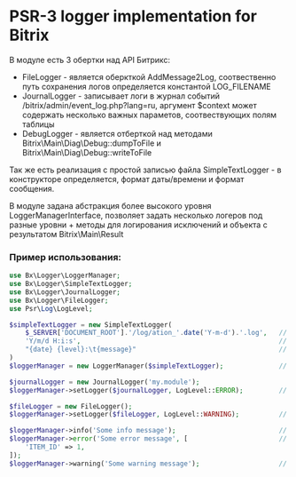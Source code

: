 # PSR-3 logger implementation for Bitrix

В модуле есть 3 обертки над API Битрикс:

* FileLogger - является оберкткой AddMessage2Log, соотвественно путь сохранения логов определяется константой LOG_FILENAME
* JournalLogger - записывает логи в журнал событий /bitrix/admin/event_log.php?lang=ru, аргумент $context может содержать несколько важных параметов, соотвествующих полям таблицы
* DebugLogger - является отберткой над методами Bitrix\Main\Diag\Debug::dumpToFile и Bitrix\Main\Diag\Debug::writeToFile

Так же есть реализация с простой записью файла SimpleTextLogger - в конструкторе определяется, формат даты/времени и формат сообщения.

В модуле задана абстракция более высокого уровня LoggerManagerInterface, позволяет задать несколько логеров под разные уровни +
методы для логирования исключений и объекта с результатом Bitrix\Main\Result

### Пример использования:
```php
use Bx\Logger\LoggerManager;
use Bx\Logger\SimpleTextLogger;
use Bx\Logger\JournalLogger;
use Bx\Logger\FileLogger;
use Psr\Log\LogLevel;

$simpleTextLogger = new SimpleTextLogger(
    $_SERVER['DOCUMENT_ROOT'].'/log/ation_'.date('Y-m-d').'.log',   // путь сохранения лога
    'Y/m/d H:i:s',                                                  // формат даты/времени
    "{date} {level}:\t{message}"                                    // формат сообщения
)
$loggerManager = new LoggerManager($simpleTextLogger);              // создаем новый менеджер с логером по-умолчанию

$journalLogger = new JournalLogger('my.module');
$loggerManager->setLogger($journalLogger, LogLevel::ERROR);         // логи с ошибками будут записаны в журнал событий битрикса

$fileLogger = new FileLogger();
$loggerManager->setLogger($fileLogger, LogLevel::WARNING);          // логи с предупреждениями будут записаны в лог LOG_FILENAME

$loggerManager->info('Some info message');                          // сообщение будет записано через логгер SimpleTextLogger
$loggerManager->error('Some error message', [                       // сообщение будет записано в журнал событий
    'ITEM_ID' => 1,
]);
$loggerManager->warning('Some warning message');                    // сообщение будет записано в файл LOG_FILENAME
```
